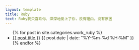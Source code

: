 ```yaml
---
layout: template
title: Ruby
text: Ruby我只喜欢你，深深地爱上了你，没有理由，没有原因
---
```

<ul>
	{% for post in site.categories.work_ruby %}
	<li>
	<a href="{{ site.baseurl }}{{ post.url }}">{{ post.title }}</a>
	<span>{{ post.date | date: "%Y-%m-%d %H:%M" }}</span>
	</li>
	{% endfor %}
</ul>